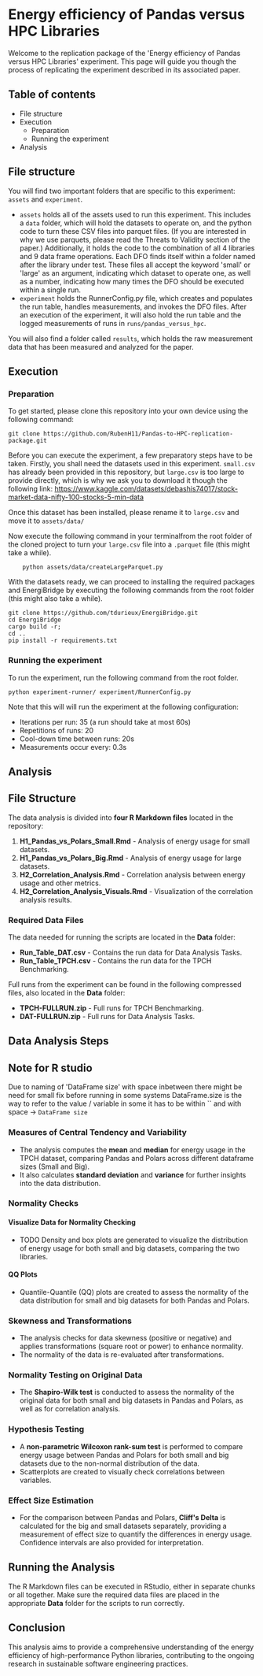 # Energy efficiency of Pandas versus HPC Libraries
Welcome to the replication package of the 'Energy efficiency of Pandas versus HPC Libraries' experiment. 
This page will guide you though the process of replicating the experiment described in its associated paper.

## Table of contents
- File structure
- Execution
  - Preparation
  - Running the experiment
- Analysis

## File structure
You will find two important folders that are specific to this experiment: `assets` and `experiment`. 
- `assets` holds all of the assets used to run this experiment. This includes a `data` folder, which will hold the datasets to operate on, and the python code to turn these CSV files into parquet files. (If you are interested in why we use parquets, please read the Threats to Validity section of the paper.) Additionally, it holds the code to the combination of all 4 libraries and 9 data frame operations. Each DFO finds itself within a folder named after the library under test. These files all accept the keyword 'small' or 'large' as an argument, indicating which dataset to operate one, as well as a number, indicating how many times the DFO should be executed within a single run.
- `experiment` holds the RunnerConfig.py file, which creates and populates the run table, handles measurements, and invokes the DFO files. After an execution of the experiment, it will also hold the run table and the logged measurements of runs in `runs/pandas_versus_hpc`.

You will also find a folder called `results`, which holds the raw measurement data that has been measured and analyzed for the paper.

## Execution
### Preparation
To get started, please clone this repository into your own device using the following command:
```
git clone https://github.com/RubenH11/Pandas-to-HPC-replication-package.git
```

Before you can execute the experiment, a few preparatory steps have to be taken.
Firstly, you shall need the datasets used in this experiment. `small.csv` has already been provided in this repository, but `large.csv` is too large to provide directly, which is why we ask you to download it though the following link: https://www.kaggle.com/datasets/debashis74017/stock-market-data-nifty-100-stocks-5-min-data 


Once this dataset has been installed, please rename it to `large.csv` and move it to `assets/data/`

Now execute the following command in your terminalfrom the root folder of the cloned project to turn your `large.csv` file into a `.parquet` file (this might take a while).
```
    python assets/data/createLargeParquet.py
```
With the datasets ready, we can proceed to installing the required packages and EnergiBridge by executing the following commands from the root folder (this might also take a while).

```
git clone https://github.com/tdurieux/EnergiBridge.git 
cd EnergiBridge
cargo build -r;
cd ..                          
pip install -r requirements.txt
```

### Running the experiment
To run the experiment, run the following command from the root folder.
```
python experiment-runner/ experiment/RunnerConfig.py
```
Note that this will will run the experiment at the following configuration:
- Iterations per run: 35 (a run should take at most 60s)
- Repetitions of runs: 20
- Cool-down time between runs: 20s
- Measurements occur every: 0.3s

## Analysis

## File Structure

The data analysis is divided into **four R Markdown files** located in the repository:

1. **H1_Pandas_vs_Polars_Small.Rmd** - Analysis of energy usage for small datasets.
2. **H1_Pandas_vs_Polars_Big.Rmd** - Analysis of energy usage for large datasets.
3. **H2_Correlation_Analysis.Rmd** - Correlation analysis between energy usage and other metrics.
4. **H2_Correlation_Analysis_Visuals.Rmd** - Visualization of the correlation analysis results.

### Required Data Files

The data needed for running the scripts are located in the **Data** folder:

- **Run_Table_DAT.csv** - Contains the run data for Data Analysis Tasks.
- **Run_Table_TPCH.csv** - Contains the run data for the TPCH Benchmarking.

Full runs from the experiment can be found in the following compressed files, also located in the **Data** folder:

- **TPCH-FULLRUN.zip** - Full runs for TPCH Benchmarking.
- **DAT-FULLRUN.zip** - Full runs for Data Analysis Tasks.

## Data Analysis Steps

## Note for R studio

Due to naming of 'DataFrame size' with space inbetween 
there might be need for small fix before running
in some systems DataFrame.size is the way to refer to the value / variable
in some it has to be within `` and with space -> `DataFrame size`

### Measures of Central Tendency and Variability

- The analysis computes the **mean** and **median** for energy usage in the TPCH dataset, comparing Pandas and Polars across different dataframe sizes (Small and Big).
- It also calculates **standard deviation** and **variance** for further insights into the data distribution.

### Normality Checks

#### Visualize Data for Normality Checking
- TODO Density and box plots are generated to visualize the distribution of energy usage for both small and big datasets, comparing the two libraries.

#### QQ Plots
- Quantile-Quantile (QQ) plots are created to assess the normality of the data distribution for small and big datasets for both Pandas and Polars.

### Skewness and Transformations

- The analysis checks for data skewness (positive or negative) and applies transformations (square root or power) to enhance normality.
- The normality of the data is re-evaluated after transformations.

### Normality Testing on Original Data

- The **Shapiro-Wilk test** is conducted to assess the normality of the original data for both small and big datasets in Pandas and Polars, as well as for correlation analysis.

### Hypothesis Testing

- A **non-parametric Wilcoxon rank-sum test** is performed to compare energy usage between Pandas and Polars for both small and big datasets due to the non-normal distribution of the data.
- Scatterplots are created to visually check correlations between variables.

### Effect Size Estimation

- For the comparison between Pandas and Polars, **Cliff's Delta** is calculated for the big and small datasets separately, providing a measurement of effect size to quantify the differences in energy usage. Confidence intervals are also provided for interpretation.

## Running the Analysis

The R Markdown files can be executed in RStudio, either in separate chunks or all together. Make sure the required data files are placed in the appropriate **Data** folder for the scripts to run correctly.

## Conclusion

This analysis aims to provide a comprehensive understanding of the energy efficiency of high-performance Python libraries, contributing to the ongoing research in sustainable software engineering practices.

